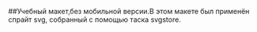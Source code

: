 ##Учебный макет,без мобильной версии.В этом макете был применён спрайт svg, собранный с помощью таска svgstore.
